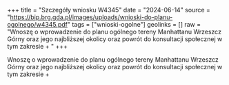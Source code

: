 +++
title = "Szczegóły wniosku W4345"
date = "2024-06-14"
source = "https://bip.brg.gda.pl/images/uploads/wnioski-do-planu-ogolnego/w4345.pdf"
tags = ["wnioski-ogolne"]
geolinks = []
raw = "Wnoszę o wprowadzenie do planu ogólnego tereny Manhattanu Wrzeszcz Górny oraz jego najbliższej okolicy oraz powrót do konsultacji społecznej w tym zakresie  + "
+++

Wnoszę o wprowadzenie do planu ogólnego tereny Manhattanu Wrzeszcz Górny oraz
jego najbliższej okolicy oraz powrót do konsultacji społecznej w tym zakresie
 +



